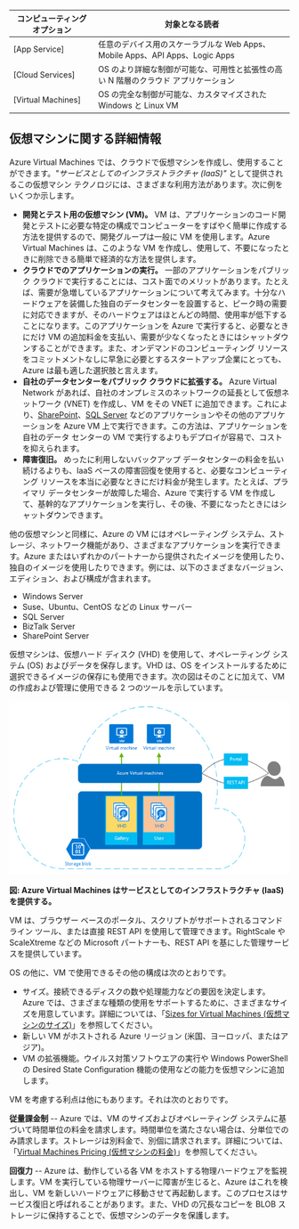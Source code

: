 | コンピューティング オプション | 対象となる読者 |
| ------------------ | --------   |
| [App Service] | 任意のデバイス用のスケーラブルな Web Apps、Mobile Apps、API Apps、Logic Apps |
| [Cloud Services] | OS のより詳細な制御が可能な、可用性と拡張性の高い N 階層のクラウド アプリケーション |
| [Virtual Machines] | OS の完全な制御が可能な、カスタマイズされた Windows と Linux VM |

<a name="tellmevm"></a>
## 仮想マシンに関する詳細情報

Azure Virtual Machines では、クラウドで仮想マシンを作成し、使用することができます。*"サービスとしてのインフラストラクチャ (IaaS)"* として提供されるこの仮想マシン テクノロジには、さまざまな利用方法があります。次に例をいくつか示します。

- **開発とテスト用の仮想マシン (VM)。** VM は、アプリケーションのコード開発とテストに必要な特定の構成でコンピューターをすばやく簡単に作成する方法を提供するので、開発グループは一般に VM を使用します。Azure Virtual Machines は、このような VM を作成し、使用して、不要になったときに削除できる簡単で経済的な方法を提供します。
- **クラウドでのアプリケーションの実行。** 一部のアプリケーションをパブリック クラウドで実行することには、コスト面でのメリットがあります。たとえば、需要が急増しているアプリケーションについて考えてみます。十分なハードウェアを装備した独自のデータセンターを設置すると、ピーク時の需要に対応できますが、そのハードウェアはほとんどの時間、使用率が低下することになります。このアプリケーションを Azure で実行すると、必要なときにだけ VM の追加料金を支払い、需要が少なくなったときにはシャットダウンすることができます。また、オンデマンドのコンピューティング リソースをコミットメントなしに早急に必要とするスタートアップ企業にとっても、Azure は最も適した選択肢と言えます。
- **自社のデータセンターをパブリック クラウドに拡張する。** Azure Virtual Network があれば、自社のオンプレミスのネットワークの延長として仮想ネットワーク (VNET) を作成し、VM をその VNET に追加できます。これにより、[SharePoint](virtual-machines-sharepoint-infrastructure-services.md)、[SQL Server](virtual-machines-sql-server-infrastructure-services.md) などのアプリケーションやその他のアプリケーションを Azure VM 上で実行できます。この方法は、アプリケーションを自社のデータ センターの VM で実行するよりもデプロイが容易で、コストを抑えられます。   
- **障害復旧。** めったに利用しないバックアップ データセンターの料金を払い続けるよりも、IaaS ベースの障害回復を使用すると、必要なコンピューティング リソースを本当に必要なときにだけ料金が発生します。たとえば、プライマリ データセンターが故障した場合、Azure で実行する VM を作成して、基幹的なアプリケーションを実行し、その後、不要になったときにはシャットダウンできます。

他の仮想マシンと同様に、Azure の VM にはオペレーティング システム、ストレージ、ネットワーク機能があり、さまざまなアプリケーションを実行できます。Azure またはいずれかのパートナーから提供されたイメージを使用したり、独自のイメージを使用したりできます。例には、以下のさまざまなバージョン、エディション、および構成が含まれます。
 
-	Windows Server 
-	Suse、Ubuntu、CentOS などの Linux サーバー
-	SQL Server
-	BizTalk Server 
-	SharePoint Server

仮想マシンは、仮想ハード ディスク (VHD) を使用して、オペレーティング システム (OS) およびデータを保存します。VHD は、OS をインストールするために選択できるイメージの保存にも使用できます。次の図はそのことに加えて、VM の作成および管理に使用できる 2 つのツールを示しています。

<a name="fig_createvms"></a> ![vm\_diagram](./media/virtual-machines-choose-me-content/diagram.png)

**図: Azure Virtual Machines はサービスとしてのインフラストラクチャ (IaaS) を提供する。**

VM は、ブラウザー ベースのポータル、スクリプトがサポートされるコマンド ライン ツール、または直接 REST API を使用して管理できます。RightScale や ScaleXtreme などの Microsoft パートナーも、REST API を基にした管理サービスを提供しています。

OS の他に、VM で使用できるその他の構成は次のとおりです。

- サイズ。接続できるディスクの数や処理能力などの要因を決定します。Azure では、さまざまな種類の使用をサポートするために、さまざまなサイズを用意しています。詳細については、「[Sizes for Virtual Machines (仮想マシンのサイズ)](virtual-machines-size-specs.md)」を参照してください。  
- 新しい VM がホストされる Azure リージョン (米国、ヨーロッパ、またはアジア)。 
- VM の拡張機能。ウイルス対策ソフトウエアの実行や Windows PowerShell の Desired State Configuration 機能の使用などの能力を仮想マシンに追加します。

VM を考慮する利点は他にもあります。それは次のとおりです。

**従量課金制** -- Azure では、VM のサイズおよびオペレーティング システムに基づいて時間単位の料金を請求します。時間単位を満たさない場合は、分単位でのみ請求します。ストレージは別料金で、別個に請求されます。詳細については、「[Virtual Machines Pricing (仮想マシンの料金)](https://azure.microsoft.com/pricing/details/virtual-machines/)」を参照してください。

**回復力** -- Azure は、動作している各 VM をホストする物理ハードウェアを監視します。VM を実行している物理サーバーに障害が生じると、Azure はこれを検出し、VM を新しいハードウェアに移動させて再起動します。このプロセスはサービス復旧と呼ばれることがあります。また、VHD の冗長なコピーを BLOB ストレージに保持することで、仮想マシンのデータを保護します。

<!---HONumber=AcomDC_0128_2016-->